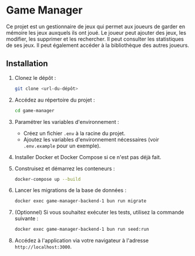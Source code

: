 # Game Manager

Ce projet est un gestionnaire de jeux qui permet aux joueurs de garder en mémoire les jeux auxquels ils ont joué. Le joueur peut ajouter des jeux, les modifier, les supprimer et les rechercher. Il peut consulter les statistiques de ses jeux. Il peut également accéder à la bibliothèque des autres joueurs.

## Installation

1. Clonez le dépôt :

   ```bash
   git clone <url-du-dépôt>
   ```

2. Accédez au répertoire du projet :

   ```bash
   cd game-manager
   ```

3. Paramétrer les variables d'environnement :
   - Créez un fichier `.env` à la racine du projet.
   - Ajoutez les variables d'environnement nécessaires (voir `.env.example` pour un exemple).
4. Installer Docker et Docker Compose si ce n'est pas déjà fait.
5. Construisez et démarrez les conteneurs :

   ```bash
   docker-compose up --build
   ```

6. Lancer les migrations de la base de données :

   ```bash
   docker exec game-manager-backend-1 bun run migrate
   ```

7. (Optionnel) Si vous souhaitez exécuter les tests, utilisez la commande suivante :

   ```bash
   docker exec game-manager-backend-1 bun run seed:run
   ```

8. Accédez à l'application via votre navigateur à l'adresse `http://localhost:3000`.
